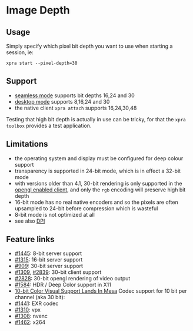 # Image Depth

## Usage
Simply specify which pixel bit depth you want to use when starting a session, ie:
```shell
xpra start --pixel-depth=30
```

## Support
* [seamless mode](../Usage/Seamless.md) supports bit depths 16,24 and 30
* [desktop mode](../Usage/Desktop.md) supports 8,16,24 and 30
* the native client `xpra attach` supports 16,24,30,48

Testing that high bit depth is actually in use can be tricky, for that the `xpra toolbox` provides a test application.


## Limitations
* the operating system and display must be configured for deep colour support
* transparency is supported in 24-bit mode, which is in effect a 32-bit mode
* with versions older than 4.1, 30-bit rendering is only supported in the [opengl enabled client](../Usage/Client-OpenGL.md), and only the `rgb` encoding will preserve high bit depth
* 16-bit mode has no real native encoders and so the pixels are often upsampled to 24-bit before compression which is wasteful
* 8-bit mode is not optimized at all
* see also [DPI](DPI.md)

## Feature links
* [#1445](https://github.com/Xpra-org/xpra/issues/1445): 8-bit server support
* [#1315](https://github.com/Xpra-org/xpra/issues/1315): 16-bit server support
* [#909](https://github.com/Xpra-org/xpra/issues/909): 30-bit server support
* [#1309](https://github.com/Xpra-org/xpra/issues/1309), [#2839](https://github.com/Xpra-org/xpra/issues/2839): 30-bit client support
* [#2828](https://github.com/Xpra-org/xpra/issues/2828): 30-bit opengl rendering of video output
* [#1584](https://github.com/Xpra-org/xpra/issues/1584): HDR / Deep Color support in X11
* [10-bit Color Visual Support Lands In Mesa](https://www.phoronix.com/scan.php?page=news_item&px=Mesa-Lands-10-bit-Color)
Codec support for 10 bit per channel (aka 30 bit):
* [#1441](https://github.com/Xpra-org/xpra/issues/1441): EXR codec
* [#1310](https://github.com/Xpra-org/xpra/issues/1310): vpx
* [#1308](https://github.com/Xpra-org/xpra/issues/1308): nvenc
* [#1462](https://github.com/Xpra-org/xpra/issues/1462): x264
